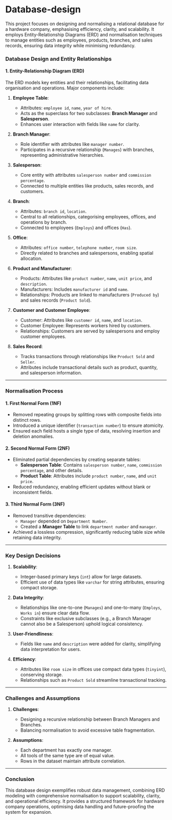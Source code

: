 # Database-design
This project focuses on designing and normalising a relational database for a hardware company, emphasising efficiency, clarity, and scalability. It employs Entity-Relationship Diagrams (ERD) and normalisation techniques to manage entities such as employees, products, branches, and sales records, ensuring data integrity while minimising redundancy.



### Database Design and Entity Relationships

#### 1. Entity-Relationship Diagram (ERD)
The ERD models key entities and their relationships, facilitating data organisation and operations. Major components include:

1. **Employee Table**:
   - Attributes: `employee id`, `name`, `year of hire`.
   - Acts as the superclass for two subclasses: **Branch Manager** and **Salesperson**.
   - Enhances user interaction with fields like `name` for clarity.

2. **Branch Manager**:
   - Role identifier with attributes like `manager number`.
   - Participates in a recursive relationship (`Manages`) with branches, representing administrative hierarchies.

3. **Salesperson**:
   - Core entity with attributes `salesperson number` and `commission percentage`.
   - Connected to multiple entities like products, sales records, and customers.

4. **Branch**:
   - Attributes: `branch id`, `location`.
   - Central to all relationships, categorising employees, offices, and operations by branch.
   - Connected to employees (`Employs`) and offices (`Has`).

5. **Office**:
   - Attributes: `office number`, `telephone number`, `room size`.
   - Directly related to branches and salespersons, enabling spatial allocation.

6. **Product and Manufacturer**:
   - Products: Attributes like `product number`, `name`, `unit price`, and `description`.
   - Manufacturers: Includes `manufacturer id` and `name`.
   - Relationships: Products are linked to manufacturers (`Produced by`) and sales records (`Product Sold`).

7. **Customer and Customer Employee**:
   - Customer: Attributes like `customer id`, `name`, and `location`.
   - Customer Employee: Represents workers hired by customers.
   - Relationships: Customers are served by salespersons and employ customer employees.

8. **Sales Record**:
   - Tracks transactions through relationships like `Product Sold` and `Seller`.
   - Attributes include transactional details such as product, quantity, and salesperson information.

---

### Normalisation Process

#### 1. First Normal Form (1NF)
- Removed repeating groups by splitting rows with composite fields into distinct rows.
- Introduced a unique identifier (`transaction number`) to ensure atomicity.
- Ensured each field hosts a single type of data, resolving insertion and deletion anomalies.

#### 2. Second Normal Form (2NF)
- Eliminated partial dependencies by creating separate tables:
  - **Salesperson Table**: Contains `salesperson number`, `name`, `commission percentage`, and other details.
  - **Product Table**: Attributes include `product number`, `name`, and `unit price`.
- Reduced redundancy, enabling efficient updates without blank or inconsistent fields.

#### 3. Third Normal Form (3NF)
- Removed transitive dependencies:
  - `Manager` depended on `Department Number`.
  - Created a **Manager Table** to link `department number` and `manager`.
- Achieved a lossless compression, significantly reducing table size while retaining data integrity.

---

### Key Design Decisions

1. **Scalability**:
   - Integer-based primary keys (`int`) allow for large datasets.
   - Efficient use of data types like `varchar` for string attributes, ensuring compact storage.

2. **Data Integrity**:
   - Relationships like one-to-one (`Manages`) and one-to-many (`Employs`, `Works in`) ensure clear data flow.
   - Constraints like exclusive subclasses (e.g., a Branch Manager cannot also be a Salesperson) uphold logical consistency.

3. **User-Friendliness**:
   - Fields like `name` and `description` were added for clarity, simplifying data interpretation for users.

4. **Efficiency**:
   - Attributes like `room size` in offices use compact data types (`tinyint`), conserving storage.
   - Relationships such as `Product Sold` streamline transactional tracking.

---

### Challenges and Assumptions

1. **Challenges**:
   - Designing a recursive relationship between Branch Managers and Branches.
   - Balancing normalisation to avoid excessive table fragmentation.

2. **Assumptions**:
   - Each department has exactly one manager.
   - All tools of the same type are of equal value.
   - Rows in the dataset maintain attribute correlation.

---

### Conclusion

This database design exemplifies robust data management, combining ERD modeling with comprehensive normalisation to support scalability, clarity, and operational efficiency. It provides a structured framework for hardware company operations, optimising data handling and future-proofing the system for expansion.
